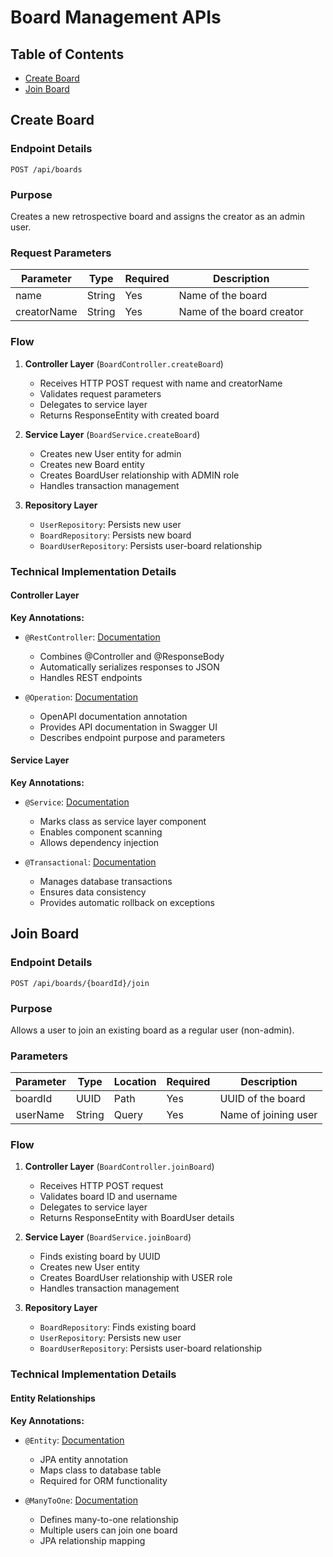 # Board Management APIs

## Table of Contents
- [Create Board](#create-board)
- [Join Board](#join-board)

## Create Board

### Endpoint Details
`POST /api/boards`

### Purpose
Creates a new retrospective board and assigns the creator as an admin user.

### Request Parameters
| Parameter    | Type   | Required | Description             |
|-------------|--------|----------|-------------------------|
| name        | String | Yes      | Name of the board       |
| creatorName | String | Yes      | Name of the board creator|

### Flow
1. **Controller Layer** (`BoardController.createBoard`)
   - Receives HTTP POST request with name and creatorName
   - Validates request parameters
   - Delegates to service layer
   - Returns ResponseEntity with created board

2. **Service Layer** (`BoardService.createBoard`)
   - Creates new User entity for admin
   - Creates new Board entity
   - Creates BoardUser relationship with ADMIN role
   - Handles transaction management

3. **Repository Layer**
   - `UserRepository`: Persists new user
   - `BoardRepository`: Persists new board
   - `BoardUserRepository`: Persists user-board relationship

### Technical Implementation Details

#### Controller Layer

**Key Annotations:**
- `@RestController`: [Documentation](https://docs.spring.io/spring-framework/reference/web/webmvc/mvc-controller/ann-restcontroller.html)
  - Combines @Controller and @ResponseBody
  - Automatically serializes responses to JSON
  - Handles REST endpoints

- `@Operation`: [Documentation](https://swagger.io/docs/specification/describing-parameters/)
  - OpenAPI documentation annotation
  - Provides API documentation in Swagger UI
  - Describes endpoint purpose and parameters

#### Service Layer

**Key Annotations:**
- `@Service`: [Documentation](https://docs.spring.io/spring-framework/reference/core/beans/stereotype-annotations.html)
  - Marks class as service layer component
  - Enables component scanning
  - Allows dependency injection

- `@Transactional`: [Documentation](https://docs.spring.io/spring-framework/reference/data-access/transaction/declarative/annotations.html)
  - Manages database transactions
  - Ensures data consistency
  - Provides automatic rollback on exceptions


## Join Board

### Endpoint Details
`POST /api/boards/{boardId}/join`

### Purpose
Allows a user to join an existing board as a regular user (non-admin).

### Parameters
| Parameter | Type   | Location | Required | Description          |
|-----------|--------|----------|----------|---------------------|
| boardId   | UUID   | Path     | Yes      | UUID of the board   |
| userName  | String | Query    | Yes      | Name of joining user|

### Flow
1. **Controller Layer** (`BoardController.joinBoard`)
   - Receives HTTP POST request
   - Validates board ID and username
   - Delegates to service layer
   - Returns ResponseEntity with BoardUser details

2. **Service Layer** (`BoardService.joinBoard`)
   - Finds existing board by UUID
   - Creates new User entity
   - Creates BoardUser relationship with USER role
   - Handles transaction management

3. **Repository Layer**
   - `BoardRepository`: Finds existing board
   - `UserRepository`: Persists new user
   - `BoardUserRepository`: Persists user-board relationship

### Technical Implementation Details

#### Entity Relationships

**Key Annotations:**
- `@Entity`: [Documentation](https://jakarta.ee/specifications/persistence/3.0/apidocs/jakarta.persistence/jakarta/persistence/entity)
  - JPA entity annotation
  - Maps class to database table
  - Required for ORM functionality

- `@ManyToOne`: [Documentation](https://jakarta.ee/specifications/persistence/3.0/apidocs/jakarta.persistence/jakarta/persistence/manytoone)
  - Defines many-to-one relationship
  - Multiple users can join one board
  - JPA relationship mapping